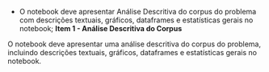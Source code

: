 - O notebook deve apresentar Análise Descritiva do corpus do problema com descrições textuais, gráficos, dataframes e estatísticas gerais no notebook;
**Item 1 - Análise Descritiva do Corpus**

O notebook deve apresentar uma análise descritiva do corpus do problema, incluindo descrições textuais, gráficos, dataframes e estatísticas gerais no notebook.
